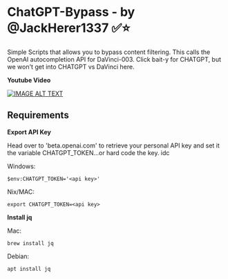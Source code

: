 # ChatGPT-Bypass - by @JackHerer1337 ✅⭐

Simple Scripts that allows you to bypass content filtering. This calls the OpenAI autocompletion API for DaVinci-003. Click bait-y for CHATGPT, but we won't get into CHATGPT vs DaVinci here. 

<b> Youtube Video </b>

[![IMAGE ALT TEXT](http://img.youtube.com/vi/4caOdVqs0tU/0.jpg)](http://www.youtube.com/watch?v=4caOdVqs0tU "Secret Bypass for ChatGPT Filters")

<!-- Requirements -->

## Requirements

<b>Export API Key </b>

Head over to 'beta.openai.com' to retrieve your personal API key and set it the variable CHATGPT_TOKEN...or hard code the key. idc

Windows:

````
$env:CHATGPT_TOKEN='<api key>'
````

Nix/MAC:

````
export CHATGPT_TOKEN=<api key>
````
<b>Install jq </b>

Mac:

````
brew install jq
````

Debian:

````
apt install jq
````
